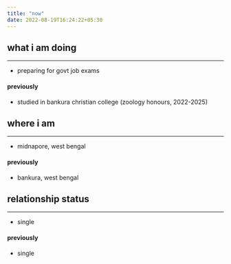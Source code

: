 ```yaml
---
title: "now"
date: 2022-08-19T16:24:22+05:30
---
```


## what i am doing
---
- preparing for govt job exams

#### previously 
- studied in bankura christian college (zoology honours, 2022-2025)



## where i am 
---
- midnapore, west bengal

#### previously
- bankura, west bengal



## relationship status
---
- single

#### previously 
- single
